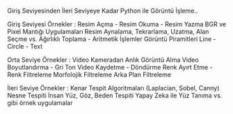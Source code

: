 Giriş Seviyesinden İleri Seviyeye Kadar Python ile Görüntü İşleme..

Giriş Seviyesi Örnekler : 
Resim Açma - Resim Okuma - Resim Yazma
BGR ve Pixel Mantığı Uygulamaları
Resim Aynalama, Tekrarlama, Uzatma, Alan Seçme vs.
Ağırlıklı Toplama - Aritmetik İşlemler
Görüntü Piramitleri
Line - Circle - Text

Orta Seviye Örnekler : 
Video Kameradan Anlık Görüntü Alma
Video Boyutlandırma - Gri Ton
Video Kaydetme - Döndürme
Renk Ayırt Etme - Renk Filtreleme
Morfolojik Filtreleme
Arka Plan Filtreleme

İleri Seviye Örnekler : 
Kenar Tespit Algoritmaları (Laplacian, Sobel, Canny)
Nesne Tespiti
İnsan Yüz, Göz, Beden Tespiti
Yapay Zeka ile Yüz Tanıma vs. gibi örnek uygulamalar
